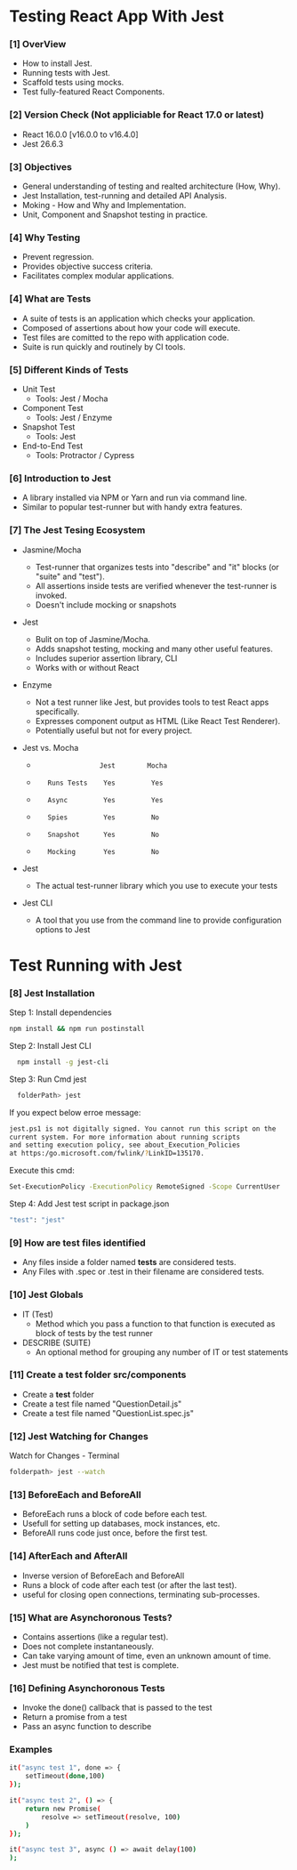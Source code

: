 # Testing React App With Jest

### [1] OverView
* How to install Jest.
* Running tests with Jest.
* Scaffold tests using mocks.
* Test fully-featured React Components.

### [2] Version Check  (Not appliciable for React 17.0 or latest)
* React 16.0.0 [v16.0.0 to v16.4.0]
* Jest 26.6.3 

### [3] Objectives
* General understanding of testing and realted architecture (How, Why).
* Jest Installation, test-running and detailed API Analysis.
* Moking - How and Why and Implementation.
* Unit, Component and Snapshot testing in practice.

### [4] Why Testing
* Prevent regression.
* Provides objective success criteria.
* Facilitates complex modular applications.

### [4] What are Tests
* A suite of tests is an application which checks your application.
* Composed of assertions about how your code will execute.
* Test files are comitted to the repo with application code.
* Suite is run quickly and routinely by CI tools.

### [5] Different Kinds of Tests
* Unit Test
    * Tools: Jest / Mocha
* Component Test
    * Tools: Jest / Enzyme
* Snapshot Test
    * Tools: Jest
* End-to-End Test
    * Tools: Protractor / Cypress

### [6] Introduction to Jest
* A library installed via NPM or Yarn and run via command line.
* Similar to popular test-runner but with handy extra features.

### [7] The Jest Tesing Ecosystem
* Jasmine/Mocha
    * Test-runner that organizes tests into "describe" and "it" blocks (or "suite" and "test").
    * All assertions inside tests are verified whenever the test-runner is invoked.
    * Doesn't include mocking or snapshots
 
 * Jest
    * Bulit on top of Jasmine/Mocha.
    * Adds snapshot testing, mocking and many other useful features.
    * Includes superior assertion library, CLI
    * Works with or without React

* Enzyme
    * Not a test runner like Jest, but provides tools to test React apps specifically.
    * Expresses component output as HTML (Like React Test Renderer).
    * Potentially useful but not for every project.

* Jest vs. Mocha
    *                     Jest        Mocha
    *        Runs Tests    Yes         Yes
    *        Async         Yes         Yes
    *        Spies         Yes         No
    *        Snapshot      Yes         No
    *        Mocking       Yes         No

* Jest
    * The actual test-runner library which you use to execute your tests

* Jest CLI
    * A tool that you use from the command line to provide configuration options to Jest

# Test Running with Jest

### [8] Jest Installation
Step 1: Install dependencies
~~~bash  
npm install && npm run postinstall
~~~  

Step 2: Install Jest CLI
~~~bash  
  npm install -g jest-cli
~~~  

Step 3: Run Cmd jest
~~~bash  
  folderPath> jest
~~~  

If you expect below erroe message:
~~~bash 
jest.ps1 is not digitally signed. You cannot run this script on the         
current system. For more information about running scripts
and setting execution policy, see about_Execution_Policies
at https:/go.microsoft.com/fwlink/?LinkID=135170.
~~~  

Execute this cmd:
~~~bash 
Set-ExecutionPolicy -ExecutionPolicy RemoteSigned -Scope CurrentUser
~~~

Step 4: Add Jest test script in package.json 
~~~bash
"test": "jest"
~~~

### [9] How are test files identified
* Any files inside a folder named __tests__ are considered tests.
* Any Files with .spec or .test in their filename are considered tests.

### [10] Jest Globals
* IT (Test)
    * Method which you pass a function to that function is executed as block of tests by the test runner
* DESCRIBE (SUITE)
    * An optional method for grouping any number of IT or test statements

### [11] Create a test folder src/components
* Create a __test__ folder
* Create a test file named "QuestionDetail.js"
* Create a test file named "QuestionList.spec.js"

### [12] Jest Watching for Changes

Watch for Changes - Terminal
~~~bash
folderpath> jest --watch
~~~

### [13] BeforeEach and BeforeAll
* BeforeEach runs a block of code before each test.
* Usefull for setting up databases, mock instances, etc.
* BeforeAll runs code just once, before the first test.

### [14] AfterEach and AfterAll
* Inverse version of BeforeEach and BeforeAll
* Runs a block of code after each test (or after the last test).
* useful for closing open connections, terminating sub-processes.

### [15] What are Asynchoronous Tests?
* Contains assertions (like a regular test).
* Does not complete instantaneously.
* Can take varying amount of time, even an unknown amount of time.
* Jest must be notified that test is complete.

### [16] Defining Asynchoronous Tests
* Invoke the done() callback that is passed to the test
* Return a promise from a test
* Pass an async function to describe

### Examples
~~~bash
it("async test 1", done => {
    setTimeout(done,100)
});
~~~

~~~bash
it("async test 2", () => {
    return new Promise(
        resolve => setTimeout(resolve, 100)
    )
});
~~~

~~~bash
it("async test 3", async () => await delay(100)
);
~~~